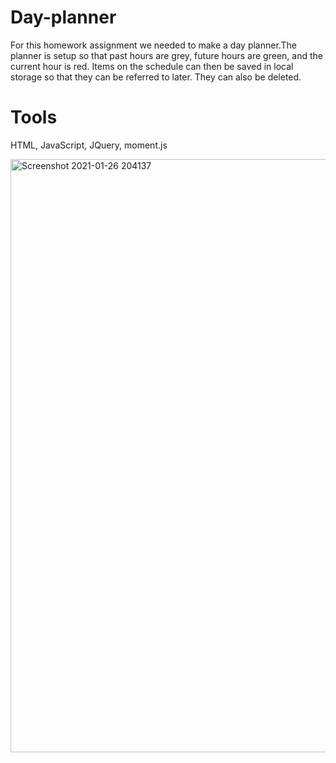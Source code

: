 # Day-planner
<p>For this homework assignment we needed to make a day planner.The planner is setup so that past hours are grey, future hours are green, and the current hour is red. Items on the schedule can then be saved in local storage so that they can be referred to later. They can also be deleted.<p>

# Tools
<p>HTML, JavaScript, JQuery, moment.js<p>

<img width="949" alt="Screenshot 2021-01-26 204137" src="https://user-images.githubusercontent.com/74078719/106222521-889d5b00-6194-11eb-9297-a6b5c2a77265.png">
